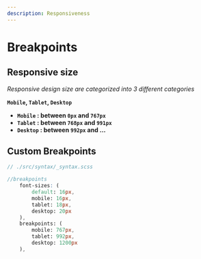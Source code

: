```yaml
---
description: Responsiveness
---
```


# Breakpoints

## Responsive size

_Responsive design size are categorized into 3 different categories_

**`Mobile`, `Tablet`, `Desktop`**

* **`Mobile` : between `0px` and `767px`**
* **`Tablet` : between `768px` and `991px`**
* **`Desktop` : between  `992px` and ...**

## Custom Breakpoints

```scss
// ./src/syntax/_syntax.scss

//breakpoints
    font-sizes: (
        default: 16px,
        mobile: 16px,
        tablet: 18px,
        desktop: 20px
    ),
    breakpoints: (
        mobile: 767px,
        tablet: 992px,
        desktop: 1200px
    ),

```
